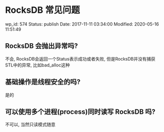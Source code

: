 # RocksDB 常见问题


wp_id: 574
Status: publish
Date: 2017-11-11 03:34:00
Modified: 2020-05-16 11:51:49


## RocksDB 会抛出异常吗?

不会, RocksDB会返回一个Status表示成功或者失败, 但是RocksDB并没有捕获STL中的异常, 比如bad_alloc这种

## 基础操作是线程安全的吗?

是的

## 可以使用多个进程(process)同时读写 RocksDB 吗?

不可以, 当然只读模式随意